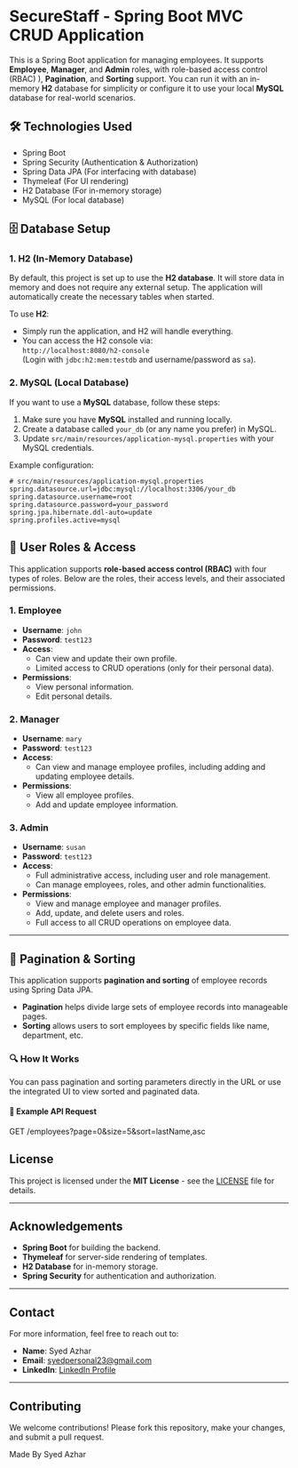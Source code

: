 # SecureStaff - Spring Boot MVC CRUD Application

This is a Spring Boot application for managing employees. It supports **Employee**, **Manager**, and **Admin** roles, with role-based access control (RBAC) ), **Pagination**, and **Sorting** support. You can run it with an in-memory **H2** database for simplicity or configure it to use your local **MySQL** database for real-world scenarios.

## 🛠️ **Technologies Used**
- Spring Boot
- Spring Security (Authentication & Authorization)
- Spring Data JPA (For interfacing with database)
- Thymeleaf (For UI rendering)
- H2 Database (For in-memory storage)
- MySQL (For local database)

## 🗄️ **Database Setup**

### 1. **H2 (In-Memory Database)**

By default, this project is set up to use the **H2 database**. It will store data in memory and does not require any external setup. The application will automatically create the necessary tables when started.

To use **H2**:
- Simply run the application, and H2 will handle everything.
- You can access the H2 console via:  
  `http://localhost:8080/h2-console`  
  (Login with `jdbc:h2:mem:testdb` and username/password as `sa`).

### 2. **MySQL (Local Database)**

If you want to use a **MySQL** database, follow these steps:
1. Make sure you have **MySQL** installed and running locally.
2. Create a database called `your_db` (or any name you prefer) in MySQL.
3. Update `src/main/resources/application-mysql.properties` with your MySQL credentials.

Example configuration:
```properties
# src/main/resources/application-mysql.properties
spring.datasource.url=jdbc:mysql://localhost:3306/your_db
spring.datasource.username=root
spring.datasource.password=your_password
spring.jpa.hibernate.ddl-auto=update
spring.profiles.active=mysql
```

## 🔑 **User Roles & Access**

This application supports **role-based access control (RBAC)** with four types of roles. Below are the roles, their access levels, and their associated permissions.

### 1. **Employee**
- **Username**: `john`
- **Password**: `test123`
- **Access**:
    - Can view and update their own profile.
    - Limited access to CRUD operations (only for their personal data).
- **Permissions**:
    - View personal information.
    - Edit personal details.

### 2. **Manager**
- **Username**: `mary`
- **Password**: `test123`
- **Access**:
    - Can view and manage employee profiles, including adding and updating employee details.
- **Permissions**:
    - View all employee profiles.
    - Add and update employee information.

### 3. **Admin**
- **Username**: `susan`
- **Password**: `test123`
- **Access**:
    - Full administrative access, including user and role management.
    - Can manage employees, roles, and other admin functionalities.
- **Permissions**:
    - View and manage employee and manager profiles.
    - Add, update, and delete users and roles.
    - Full access to all CRUD operations on employee data.

---

## 📄 Pagination & Sorting

This application supports **pagination and sorting** of employee records using Spring Data JPA.

- **Pagination** helps divide large sets of employee records into manageable pages.
- **Sorting** allows users to sort employees by specific fields like name, department, etc.

### 🔍 How It Works

You can pass pagination and sorting parameters directly in the URL or use the integrated UI to view sorted and paginated data.

#### 🧪 Example API Request
GET /employees?page=0&size=5&sort=lastName,asc




## License

This project is licensed under the **MIT License** - see the [LICENSE](LICENSE) file for details.

---


## Acknowledgements

- **Spring Boot** for building the backend.
- **Thymeleaf** for server-side rendering of templates.
- **H2 Database** for in-memory storage.
- **Spring Security** for authentication and authorization.

---

## Contact

For more information, feel free to reach out to:
- **Name**: Syed Azhar
- **Email**: syedpersonal23@gmail.com
- **LinkedIn**: [LinkedIn Profile](https://www.linkedin.com/in/syedazhar001/)

---

## Contributing

We welcome contributions! Please fork this repository, make your changes, and submit a pull request.

Made By Syed Azhar